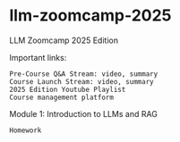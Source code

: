 # llm-zoomcamp-2025

LLM Zoomcamp 2025 Edition

Important links:

    Pre-Course Q&A Stream: video, summary
    Course Launch Stream: video, summary
    2025 Edition Youtube Playlist
    Course management platform

Module 1: Introduction to LLMs and RAG

    Homework
